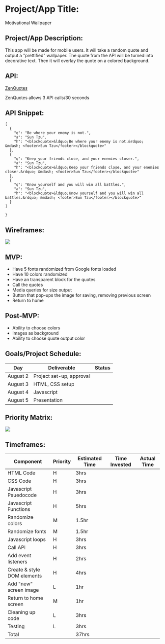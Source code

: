 # Project/App Title: 
Motivational Wallpaper

## Project/App Description:
This app will be made for mobile users. It will take a random quote and output a "prettified" wallpaper. The quote from the API will be turned into decorative text. Then it will overlay the quote on a colored background.

## API:
[ZenQuotes](https://zenquotes.io/)

ZenQuotes allows 3 API calls/30 seconds

## API Snippet:
```{
[
  {
    "q": "Be where your enemy is not.",
    "a": "Sun Tzu",
    "h": "<blockquote>&ldquo;Be where your enemy is not.&rdquo; &mdash; <footer>Sun Tzu</footer></blockquote>"
  },
  {
    "q": "Keep your friends close, and your enemies closer.",
    "a": "Sun Tzu",
    "h": "<blockquote>&ldquo;Keep your friends close, and your enemies closer.&rdquo; &mdash; <footer>Sun Tzu</footer></blockquote>"
  },
  {
    "q": "Know yourself and you will win all battles.",
    "a": "Sun Tzu",
    "h": "<blockquote>&ldquo;Know yourself and you will win all battles.&rdquo; &mdash; <footer>Sun Tzu</footer></blockquote>"
  }
]

}
```

## Wireframes:
![](https://res.cloudinary.com/texasrachel/image/upload/v1627879189/CleanShot_2021-08-01_at_23.39.28_mbcdmz.png)

## MVP:
- Have 5 fonts randomized from Google fonts loaded
- Have 10 colors randomized
- Have an transparent block for the quotes
- Call the quotes
- Media queries for size output
- Button that pop-ups the image for saving, removing previous screen
- Return to home

## Post-MVP:
- Ability to choose colors
- Images as background
- Ability to choose quote output color

## Goals/Project Schedule:
| Day | Deliverable | Status|
| --------- | ----------------------------------- | ----------- |
| August 2| Project set-up, approval  |  |
| August 3| HTML, CSS setup |  |
| August 4| Javascript |  |
| August 5| Presentation |  |

## Priority Matrix:
![](https://res.cloudinary.com/texasrachel/image/upload/v1627878442/Priority_jpcxnl.png)

## Timeframes:

| Component | Priority | Estimated Time | Time Invested | Actual Time|
| -------------- | -------------- | ------------- | ------------- |------------- |
| HTML Code | H | 3hrs | | |
| CSS Code | H | 3hrs | | |
| Javascript Psuedocode | H | 3hrs | | |
| Javascript Functions | H | 5hrs | | |
| Randomize colors | M | 1.5hr | | |
| Randomize fonts | M | 1.5hr | | |
| Javascript loops | H | 3hrs | | |
| Call API | H | 3hrs | | |
| Add event listeners | H | 2hrs | | |
| Create & style DOM elements | H | 4hrs | | |
| Add "new" screen image | L | 1hr | | |
| Return to home screen| M | 1hr | | |
| Cleaning up code | L | 3hrs | | |
| Testing| L | 3hrs | | |
|Total |  | 37hrs | |

